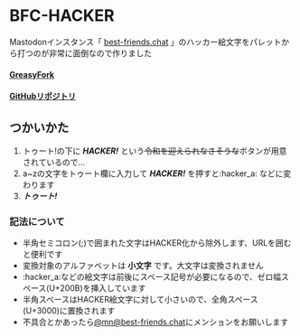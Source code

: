 # BFC-HACKER
Mastodonインスタンス「 [best-friends.chat](https://best-friends.chat/) 」のハッカー絵文字をパレットから打つのが非常に面倒なので作りました
#### [GreasyFork](https://greasyfork.org/ja/scripts/382420-bfc-hacker)
#### [GitHubリポジトリ](https://github.com/MominisJapan/BFC-HACKER)
## つかいかた

1. トゥート!の下に
___HACKER!___
という<s>令和を迎えられなさそうな</s>ボタンが用意されているので…
1. a~zの文字をトゥート欄に入力して
___HACKER!___
を押すと:hacker_a: などに変わります
1. ___トゥート!___

### 記法について
* 半角セミコロン(;)で囲まれた文字はHACKER化から除外します、URLを囲むと便利です
* 変換対象のアルファベットは __小文字__ です。大文字は変換されません
* :hacker_a:などの絵文字は前後にスペース記号が必要になるので、ゼロ幅スペース(U+200B)を挿入しています
* 半角スペースはHACKER絵文字に対して小さいので、全角スペース(U+3000)に置換されます
* 不具合とかあったら[@mn@best-friends.chat](https://best-friends.chat/@mn)にメンションをお願いします
